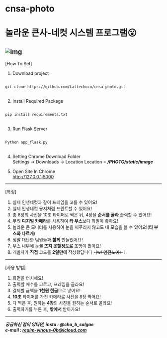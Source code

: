 # cnsa-photo
놀라운 큰사-네컷 시스템 프로그램😮
=========================




![img](https://github.com/Lattechoco/cnsa-photo/assets/72622319/05bf2d49-e848-4ba2-9c87-39e7f6f4c223)
---------------
[How To Set]
1. Download project
<pre>
<code>
git clone https://github.com/Lattechoco/cnsa-photo.git
</code>
</pre>

2. Install Required Package
<pre>
<code>
pip install requirements.txt
</code>
</pre>

3. Run Flask Server
<pre>
<code>
Python app_flask.py
</code>
</pre>

4. Setting Chrome Download Folder<br/>
Settings -> Downloads -> Location
Location = ***/PHOTO/static/image***

5. Open Site In Chrome<br/>
http://127.0.0.1:5000
----------------------
[특징]
1. 실제 인생네컷과 같이 프레임을 고를 수 있어요!
2. 실제 인생네컷 용지처럼 프린트할 수 있어요!
3. 총 8장의 사진을 10초 타이머로 찍은 뒤, 4장을 **순서를 골라** 출력할 수 있어요!
4. 무려 **디지털 카메라**를 사용하여 **타 부스**보다 화질이 좋아요!
5. 놀라운 큰 모니터를 사용하여 눈을 찌푸리지 않고도 내 모습을 볼 수 있어요!(**타 부스와 다르게**)
6. 정말 대단한 팀원들과 **함께** 만들었어요!
7. 부스 내부에 **눈을 뜨지 못할정도로** 조명이 많아요!
8. 개발자가 **직접** 코드를 **2일만에** 작성했답니다 -~~(w/ 염전노예)~~- !
-------------------
[사용 방법]
1. 화면을 터치해요!
2. 출력할 매수를 고르고, 프레임을 골라요!
3. 결제할 금액을 **1천원 현금**으로 넣어요!
4. **10초** 타이머를 가진 카메라로 사진을 8장 찍어요!
5. 다 찍은 후, 원하는 **4장**의 사진을 원하는 순서로 골라요!
6. 출력하기를 누른 후, **밖에서** 받아가요!
---------------

***궁금하신 점이 있다면, insta : @cha_b_salgae<br/>e-mail : realm-vinous-0b@icloud.com***
